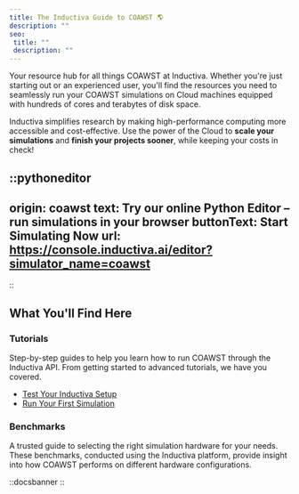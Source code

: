 ```yaml
---
title: The Inductiva Guide to COAWST 🌎
description: ""
seo:
 title: ""
 description: ""
---
```


Your resource hub for all things COAWST at Inductiva. Whether you're just starting out or an experienced user, you'll find the resources you need to seamlessly run your COAWST simulations on Cloud machines equipped with hundreds of cores and terabytes of disk space.

Inductiva simplifies research by making high-performance computing more accessible and cost-effective. Use the power of the Cloud to **scale your simulations** and **finish your projects sooner**, while keeping your costs in check!

::pythoneditor
---
origin: coawst
text: Try our online Python Editor – run simulations in your browser
buttonText: Start Simulating Now
url: https://console.inductiva.ai/editor?simulator_name=coawst
---
::

## What You'll Find Here

### Tutorials
Step-by-step guides to help you learn how to run COAWST through the Inductiva API. From getting started to advanced tutorials, we have you covered.

- [Test Your Inductiva Setup](/guides/coawst/tutorials/setup-test)
- [Run Your First Simulation](/guides/coawst/tutorials/quick-start)

### Benchmarks
A trusted guide to selecting the right simulation hardware for your needs. These benchmarks, conducted using the Inductiva platform, provide insight into how COAWST performs on different hardware configurations.

::docsbanner
::
